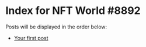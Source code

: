 # Index for NFT World #8892
Posts will be displayed in the order below:

- [Your first post](./001-first.md)

